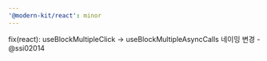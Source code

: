```yaml
---
'@modern-kit/react': minor
---
```


fix(react): useBlockMultipleClick -> useBlockMultipleAsyncCalls 네이밍 변경 - @ssi02014
